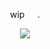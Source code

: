 <p align=center> wip⠀⠀. <p align=center>

<p align="center">
  <img src="https://media0.giphy.com/media/v1.Y2lkPTc5MGI3NjExNXhncnAxaXVtYXBwYjU4MzRmd241NG92dTVlMmE0Z2FwZHhtOThleSZlcD12MV9pbnRlcm5hbF9naWZfYnlfaWQmY3Q9cw/w1nYGxjufgzV2DcmqP/giphy.gif"/>
</p>
